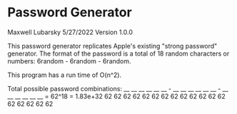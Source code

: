 # Password Generator
Maxwell Lubarsky
5/27/2022
Version 1.0.0

This password generator replicates Apple's existing "strong password"
generator. The format of the password is a total of 18 random characters or
numbers: 6random - 6random - 6random.

This program has a run time of O(n^2).

Total possible password combinations:
__ __ __ __ __ __ - __ __ __ __ __ __ - __ __ __ __ __ __ = 62^18 = 1.83e+32
62 62 62 62 62 62   62 62 62 62 62 62   62 62 62 62 62 62
